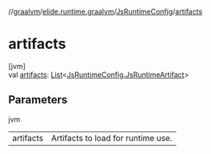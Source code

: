 //[graalvm](../../../index.md)/[elide.runtime.graalvm](../index.md)/[JsRuntimeConfig](index.md)/[artifacts](artifacts.md)

# artifacts

[jvm]\
val [artifacts](artifacts.md): [List](https://kotlinlang.org/api/latest/jvm/stdlib/kotlin.collections/-list/index.html)&lt;[JsRuntimeConfig.JsRuntimeArtifact](-js-runtime-artifact/index.md)&gt;

## Parameters

jvm

| | |
|---|---|
| artifacts | Artifacts to load for runtime use. |
